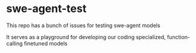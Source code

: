 # swe-agent-test
This repo has a bunch of issues for testing swe-agent models

It serves as a playground for developing our coding specialized, function-calling finetuned models
